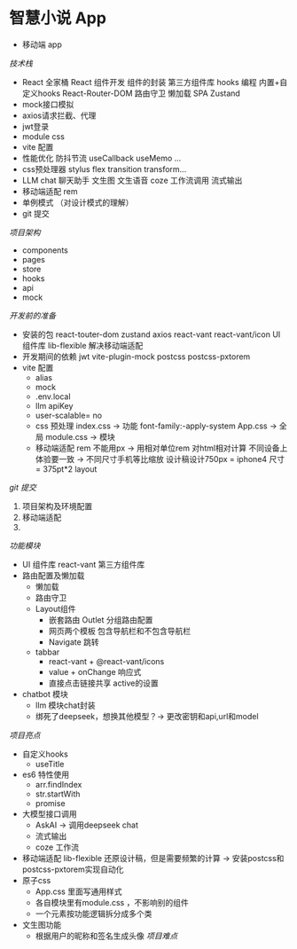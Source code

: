 # 智慧小说 App
- 移动端 app

 *技术栈*
- React 全家桶
    React 组件开发
    组件的封装
    第三方组件库
    hooks 编程  内置+自定义hooks
    React-Router-DOM
      路由守卫
      懒加载
      SPA
    Zustand
- mock接口模拟
- axios请求拦截、代理
- jwt登录
- module css
- vite 配置
- 性能优化
    防抖节流
    useCallback useMemo ...
- css预处理器 stylus
    flex transition transform...
- LLM
    chat 聊天助手
    文生图
    文生语音
    coze 工作流调用
    流式输出
- 移动端适配
    rem
- 单例模式 （对设计模式的理解）
- git 提交

*项目架构*
- components
- pages
- store
- hooks
- api
- mock

*开发前的准备*
- 安装的包
    react-touter-dom
    zustand
    axios
    react-vant react-vant/icon UI 组件库
    lib-flexible 解决移动端适配
- 开发期间的依赖
    jwt
    vite-plugin-mock
    postcss
    postcss-pxtorem
- vite 配置
  - alias
  - mock
  - .env.local
  - llm apiKey
  - user-scalable= no
  - css 预处理
      index.css -> 功能
        font-family:-apply-system
      App.css -> 全局
      module.css -> 模块
  - 移动端适配 rem
      不能用px -> 用相对单位rem 对html相对计算
      不同设备上体验要一致 -> 不同尺寸手机等比缩放
      设计稿设计750px = iphone4 尺寸 = 375pt*2
      layout

*git 提交*
  1. 项目架构及环境配置
  2. 移动端适配
  3. 

*功能模块*
- UI 组件库
    react-vant 第三方组件库
- 路由配置及懒加载
    - 懒加载
    - 路由守卫
    - Layout组件
      - 嵌套路由 Outlet 分组路由配置
      - 网页两个模板 包含导航栏和不包含导航栏
      - Navigate 跳转
    - tabbar
      - react-vant + @react-vant/icons
      - value + onChange 响应式
      - 直接点击链接共享 active的设置
- chatbot 模块
    - llm 模块chat封装
    - 绑死了deepseek，想换其他模型？-> 更改密钥和api,url和model
    

*项目亮点*
- 自定义hooks
    - useTitle
- es6 特性使用
    - arr.findIndex
    - str.startWith
    - promise
- 大模型接口调用
    - AskAI -> 调用deepseek chat
    - 流式输出
    - coze 工作流
- 移动端适配
    lib-flexible 还原设计稿，但是需要频繁的计算 -> 安装postcss和postcss-pxtorem实现自动化
- 原子css
    - App.css 里面写通用样式
    - 各自模块里有module.css ，不影响别的组件
    - 一个元素按功能逻辑拆分成多个类
- 文生图功能
    - 根据用户的昵称和签名生成头像
*项目难点*

